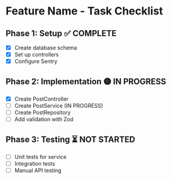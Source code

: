 # Feature Name - Task Checklist

## Phase 1: Setup ✅ COMPLETE
- [x] Create database schema
- [x] Set up controllers
- [x] Configure Sentry

## Phase 2: Implementation 🟡 IN PROGRESS
- [x] Create PostController
- [ ] Create PostService (IN PROGRESS)
- [ ] Create PostRepository
- [ ] Add validation with Zod

## Phase 3: Testing ⏳ NOT STARTED
- [ ] Unit tests for service
- [ ] Integration tests
- [ ] Manual API testing